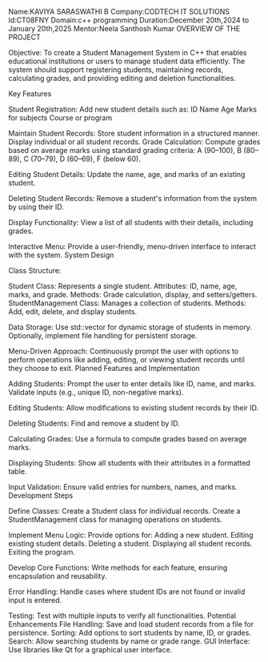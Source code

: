 Name:KAVIYA SARASWATHI B
Company:CODTECH IT SOLUTIONS
Id:CT08FNY
Domain:c++ programming
Duration:December 20th,2024 to January 20th,2025
Mentor:Neela Santhosh Kumar
OVERVIEW OF THE PROJECT

Objective:
   To create a Student Management System in C++ that enables educational institutions or users to manage student data efficiently. The system should support registering students, maintaining records, calculating grades, and providing editing and deletion functionalities.

Key Features

Student Registration:
   Add new student details such as:
   ID
   Name
   Age
   Marks for subjects
   Course or program
   
Maintain Student Records:
   Store student information in a structured manner.
   Display individual or all student records.
Grade Calculation:
   Compute grades based on average marks using standard grading criteria:
   A (90–100), B (80–89), C (70–79), D (60–69), F (below 60).
   
Editing Student Details:
   Update the name, age, and marks of an existing student.
   
Deleting Student Records:
   Remove a student's information from the system by using their ID.
   
Display Functionality:
   View a list of all students with their details, including grades.
   
Interactive Menu:
   Provide a user-friendly, menu-driven interface to interact with the system.
   System Design
   
Class Structure:

Student Class:
   Represents a single student.
   Attributes: ID, name, age, marks, and grade.
   Methods: Grade calculation, display, and setters/getters.
   StudentManagement Class:
   Manages a collection of students.
   Methods: Add, edit, delete, and display students.
   
Data Storage:
   Use std::vector for dynamic storage of students in memory.
   Optionally, implement file handling for persistent storage.
   
Menu-Driven Approach:
   Continuously prompt the user with options to perform operations like adding, editing, or viewing student records until they choose to exit.
   Planned Features and Implementation
   
Adding Students:
   Prompt the user to enter details like ID, name, and marks.
   Validate inputs (e.g., unique ID, non-negative marks).
   
Editing Students:
   Allow modifications to existing student records by their ID.
   
Deleting Students:
   Find and remove a student by ID.
   
Calculating Grades:
   Use a formula to compute grades based on average marks.
   
Displaying Students:
   Show all students with their attributes in a formatted table.
   
Input Validation:
   Ensure valid entries for numbers, names, and marks.
   Development Steps
   
Define Classes:
   Create a Student class for individual records.
   Create a StudentManagement class for managing operations on students.
   
Implement Menu Logic:
   Provide options for:
   Adding a new student.
   Editing existing student details.
   Deleting a student.
   Displaying all student records.
   Exiting the program.
   
Develop Core Functions:
   Write methods for each feature, ensuring encapsulation and reusability.
   
Error Handling:
   Handle cases where student IDs are not found or invalid input is entered.
   
Testing:
   Test with multiple inputs to verify all functionalities.
   Potential Enhancements
   File Handling: Save and load student records from a file for persistence.
   Sorting: Add options to sort students by name, ID, or grades.
   Search: Allow searching students by name or grade range.
   GUI Interface: Use libraries like Qt for a graphical user interface.
